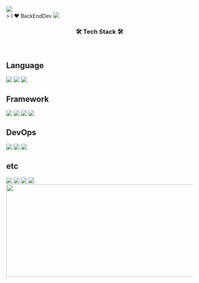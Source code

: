 <img src="https://capsule-render.vercel.app/api?type=waving&color=87CEEB&height=300&section=header&text=Welcome, nyong&fontSize=90&animation=twinkling" />
<div>
> I ❤️ BackEndDev
<a href="https://github.com/wonyongChoi05"><img src="https://hits.seeyoufarm.com/api/count/incr/badge.svg?url=https%3A%2F%2Fgithub.com%2FwonyongChoi05&count_bg=%23000000&title_bg=%23000000&icon=github.svg&icon_color=%23E7E7E7&title=GitHub&edge_flat=false)"/></a>
<!-- 
![Anurag's GitHub stats](https://github-readme-stats.vercel.app/api?username=wonyongChoi05&theme=github_dark&show_icons=true)
</div> -->
<h3 align="center"><b>🛠 Tech Stack 🛠</b></h3>
</br>
<p align="center">

  <div>
  <h2>Language</h2>
<img src="https://img.shields.io/badge/C-A8B9CC?style=for-the-badge&logo=C&logoColor=white"/>
<img src="https://img.shields.io/badge/C++-00599C?style=for-the-badge&logo=C++&logoColor=white"/>
<img src="https://img.shields.io/badge/Java-007396?style=for-the-badge&logo=Java&logoColor=white"/>
  </div>
  
  <div>
  <h2>Framework</h2>
<img src="https://img.shields.io/badge/Spring-6DB33F?style=for-the-badge&logo=Spring&logoColor=white">
<img src="https://img.shields.io/badge/SpringBoot-6DB33F?style=for-the-badge&logo=SpringBoot&logoColor=white">
<img src="https://img.shields.io/badge/Spring Security-6DB33F?style=for-the-badge&logo=Spring Security&logoColor=white">
<img src="https://img.shields.io/badge/Hibernate-59666C?style=for-the-badge&logo=Hibernate&logoColor=white">
  <div>
      
  <div>
  <h2>DevOps</h2>
<img src="https://img.shields.io/badge/Amazon AWS-232F3E?style=for-the-badge&logo=Amazon AWS&logoColor=white">
<img src="https://img.shields.io/badge/Redis-DC382D?style=for-the-badge&logo=Redis&logoColor=white">
<img src="https://img.shields.io/badge/Jenkins-D24939?style=for-the-badge&logo=Jenkins&logoColor=white">
  <div>
    
  <div>
  <h2>etc</h2>
<img src="https://img.shields.io/badge/MySQL-4479A1?style=for-the-badge&logo=MySQL&logoColor=white">
<img src="https://img.shields.io/badge/Postman-FF6C37?style=for-the-badge&logo=Postman&logoColor=white">
<img src="https://img.shields.io/badge/IntelliJ IDEA-000000?style=for-the-badge&logo=IntelliJ IDEA&logoColor=white">
<img src="https://img.shields.io/badge/Linux-FCC624?style=for-the-badge&logo=Linux&logoColor=white">
  <div>
    
<img width="1200" height = "250" src="https://user-images.githubusercontent.com/94087228/170761517-03e15a5d-155c-426e-9a66-9eec4e501977.gif"/>

<!-- ![Footer](https://capsule-render.vercel.app/api?type=waving&color=auto&height=200&section=footer) -->
